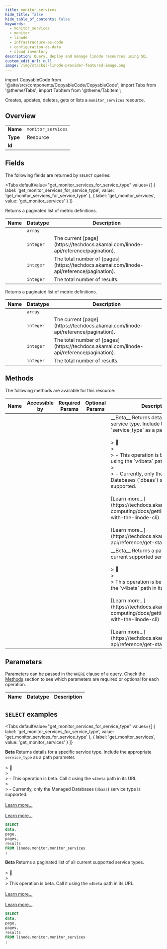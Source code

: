 ```yaml
--- 
title: monitor_services
hide_title: false
hide_table_of_contents: false
keywords:
  - monitor_services
  - monitor
  - linode
  - infrastructure-as-code
  - configuration-as-data
  - cloud inventory
description: Query, deploy and manage linode resources using SQL
custom_edit_url: null
image: /img/stackql-linode-provider-featured-image.png
---
```


import CopyableCode from '@site/src/components/CopyableCode/CopyableCode';
import Tabs from '@theme/Tabs';
import TabItem from '@theme/TabItem';

Creates, updates, deletes, gets or lists a <code>monitor_services</code> resource.

## Overview
<table><tbody>
<tr><td><b>Name</b></td><td><code>monitor_services</code></td></tr>
<tr><td><b>Type</b></td><td>Resource</td></tr>
<tr><td><b>Id</b></td><td><CopyableCode code="linode.monitor.monitor_services" /></td></tr>
</tbody></table>

## Fields

The following fields are returned by `SELECT` queries:

<Tabs
    defaultValue="get_monitor_services_for_service_type"
    values={[
        { label: 'get_monitor_services_for_service_type', value: 'get_monitor_services_for_service_type' },
        { label: 'get_monitor_services', value: 'get_monitor_services' }
    ]}
>
<TabItem value="get_monitor_services_for_service_type">

Returns a paginated list of metric definitions.

<table>
<thead>
    <tr>
    <th>Name</th>
    <th>Datatype</th>
    <th>Description</th>
    </tr>
</thead>
<tbody>
<tr>
    <td><CopyableCode code="data" /></td>
    <td><code>array</code></td>
    <td></td>
</tr>
<tr>
    <td><CopyableCode code="page" /></td>
    <td><code>integer</code></td>
    <td>The current [page](https://techdocs.akamai.com/linode-api/reference/pagination).</td>
</tr>
<tr>
    <td><CopyableCode code="pages" /></td>
    <td><code>integer</code></td>
    <td>The total number of [pages](https://techdocs.akamai.com/linode-api/reference/pagination).</td>
</tr>
<tr>
    <td><CopyableCode code="results" /></td>
    <td><code>integer</code></td>
    <td>The total number of results.</td>
</tr>
</tbody>
</table>
</TabItem>
<TabItem value="get_monitor_services">

Returns a paginated list of metric definitions.

<table>
<thead>
    <tr>
    <th>Name</th>
    <th>Datatype</th>
    <th>Description</th>
    </tr>
</thead>
<tbody>
<tr>
    <td><CopyableCode code="data" /></td>
    <td><code>array</code></td>
    <td></td>
</tr>
<tr>
    <td><CopyableCode code="page" /></td>
    <td><code>integer</code></td>
    <td>The current [page](https://techdocs.akamai.com/linode-api/reference/pagination).</td>
</tr>
<tr>
    <td><CopyableCode code="pages" /></td>
    <td><code>integer</code></td>
    <td>The total number of [pages](https://techdocs.akamai.com/linode-api/reference/pagination).</td>
</tr>
<tr>
    <td><CopyableCode code="results" /></td>
    <td><code>integer</code></td>
    <td>The total number of results.</td>
</tr>
</tbody>
</table>
</TabItem>
</Tabs>

## Methods

The following methods are available for this resource:

<table>
<thead>
    <tr>
    <th>Name</th>
    <th>Accessible by</th>
    <th>Required Params</th>
    <th>Optional Params</th>
    <th>Description</th>
    </tr>
</thead>
<tbody>
<tr>
    <td><a href="#get_monitor_services_for_service_type"><CopyableCode code="get_monitor_services_for_service_type" /></a></td>
    <td><CopyableCode code="select" /></td>
    <td></td>
    <td></td>
    <td>__Beta__ Returns details for a specific service type. Include the appropriate `service_type` as a path parameter.<br /><br />&gt; 📘<br />&gt;<br />&gt; - This operation is beta. Call it using the `v4beta` path in its URL.<br />&gt;<br />&gt; - Currently, only the Managed Databases (`dbaas`) service type is supported.<br /><br />[Learn more...](https://techdocs.akamai.com/cloud-computing/docs/getting-started-with-the-linode-cli)<br /><br />[Learn more...](https://techdocs.akamai.com/linode-api/reference/get-started#oauth)</td>
</tr>
<tr>
    <td><a href="#get_monitor_services"><CopyableCode code="get_monitor_services" /></a></td>
    <td><CopyableCode code="select" /></td>
    <td></td>
    <td></td>
    <td>__Beta__ Returns a paginated list of all current supported service types.<br /><br />&gt; 📘<br />&gt;<br />&gt; This operation is beta. Call it using the `v4beta` path in its URL.<br /><br />[Learn more...](https://techdocs.akamai.com/cloud-computing/docs/getting-started-with-the-linode-cli)<br /><br />[Learn more...](https://techdocs.akamai.com/linode-api/reference/get-started#oauth)</td>
</tr>
</tbody>
</table>

## Parameters

Parameters can be passed in the `WHERE` clause of a query. Check the [Methods](#methods) section to see which parameters are required or optional for each operation.

<table>
<thead>
    <tr>
    <th>Name</th>
    <th>Datatype</th>
    <th>Description</th>
    </tr>
</thead>
<tbody>
</tbody>
</table>

## `SELECT` examples

<Tabs
    defaultValue="get_monitor_services_for_service_type"
    values={[
        { label: 'get_monitor_services_for_service_type', value: 'get_monitor_services_for_service_type' },
        { label: 'get_monitor_services', value: 'get_monitor_services' }
    ]}
>
<TabItem value="get_monitor_services_for_service_type">

__Beta__ Returns details for a specific service type. Include the appropriate `service_type` as a path parameter.<br /><br />&gt; 📘<br />&gt;<br />&gt; - This operation is beta. Call it using the `v4beta` path in its URL.<br />&gt;<br />&gt; - Currently, only the Managed Databases (`dbaas`) service type is supported.<br /><br />[Learn more...](https://techdocs.akamai.com/cloud-computing/docs/getting-started-with-the-linode-cli)<br /><br />[Learn more...](https://techdocs.akamai.com/linode-api/reference/get-started#oauth)

```sql
SELECT
data,
page,
pages,
results
FROM linode.monitor.monitor_services
;
```
</TabItem>
<TabItem value="get_monitor_services">

__Beta__ Returns a paginated list of all current supported service types.<br /><br />&gt; 📘<br />&gt;<br />&gt; This operation is beta. Call it using the `v4beta` path in its URL.<br /><br />[Learn more...](https://techdocs.akamai.com/cloud-computing/docs/getting-started-with-the-linode-cli)<br /><br />[Learn more...](https://techdocs.akamai.com/linode-api/reference/get-started#oauth)

```sql
SELECT
data,
page,
pages,
results
FROM linode.monitor.monitor_services
;
```
</TabItem>
</Tabs>
